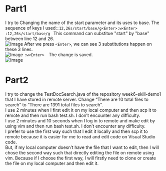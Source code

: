 # Part1
I try to Changing the name of the start parameter and its uses to base.
The sequence of keys I used:```:12,26s/start/base/g<Enter>:w<Enter>```<br>
```:12,26s/start/base/g ``` 
This command can substitue "start" by "base" between line 12 and 26.<br>
![Image](Picture1.png)
After we press ```<Enter>```, we can see 3 substitutions happen on these 3 lines.<br>
![Image](Picture2.png)
 ```:w<Enter>  ```The change is saved. <br>
![Image](Picture3.png)
# Part2
I try to change the TestDocSearch.java of the repository week6-skill-demo1 that I have stored in remote server. Change “There are 10 total files to search” to “There are 1391 total files to search”.<br>
I use 2 minutes when I first edit it on my local computer and then scp it to remote and then run bash test.sh. I don’t encounter any difficulty.<br>
I use 2 minutes and 10 seconds when I log in to remote and make edit by using vim and then run bash test.sh. I don’t encounter any difficulty.<br>
I prefer to use the first way such that I edit it locally and then scp it to remote because it is easier for me to read and edit code on Visual Studio code.<br>
But, if my local computer doesn’t have the file that I want to edit, then I will chose the second way such that directly editing the file on remote using vim. Because if I choose the first way, I will firstly need to clone or create the file on my local computer and then edit it.<br>
